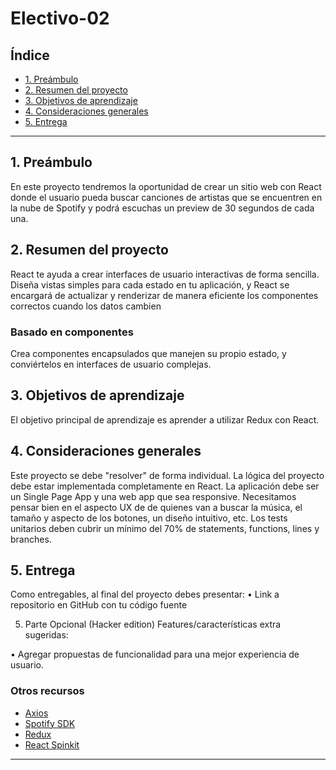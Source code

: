 # Electivo-02

## Índice

* [1. Preámbulo](#1-preámbulo)
* [2. Resumen del proyecto](#2-Resumen-del-proyecto)
* [3. Objetivos de aprendizaje](#3-Objetivos-de-aprendizaje)
* [4.  Consideraciones generales](#4-consideraciones-generales)
* [5. Entrega](#5-Entrega)


***

## 1. Preámbulo

En este proyecto tendremos la oportunidad de crear un sitio web con React donde el usuario pueda buscar canciones de artistas que se encuentren en la nube de Spotify y podrá escuchas un preview de 30 segundos de cada una.

## 2. Resumen del proyecto
React te ayuda a crear interfaces de usuario interactivas de forma sencilla. Diseña vistas simples para cada estado en tu aplicación, y React se encargará de actualizar y renderizar de manera eficiente los componentes correctos cuando los datos cambien

### Basado en componentes

Crea componentes encapsulados que manejen su propio estado, y conviértelos en interfaces de usuario complejas.



## 3. Objetivos de aprendizaje

El objetivo principal de aprendizaje es aprender a utilizar Redux con React.


## 4. Consideraciones generales

Este proyecto se debe "resolver" de forma individual.
La lógica del proyecto debe estar implementada completamente en React.
La aplicación debe ser un Single Page App y una web app que sea responsive.
Necesitamos pensar bien en el aspecto UX de de quienes van a buscar la música, el tamaño y aspecto de los botones, un diseño intuitivo, etc.
Los tests unitarios deben cubrir un mínimo del 70% de statements, functions, lines y branches.

## 5. Entrega

Como entregables, al final del proyecto debes presentar:
•    Link a repositorio en GitHub con tu código fuente

5. Parte Opcional (Hacker edition)
Features/características extra sugeridas:

• Agregar propuestas de funcionalidad para una mejor experiencia de usuario.

### Otros recursos

* [Axios](https://github.com/axios/axios/)
* [Spotify SDK](https://developer.spotify.com/)
* [ Redux](https://es.redux.js.org/)
* [ React Spinkit](https://github.com/dotamir/react-SpinKit)


***
